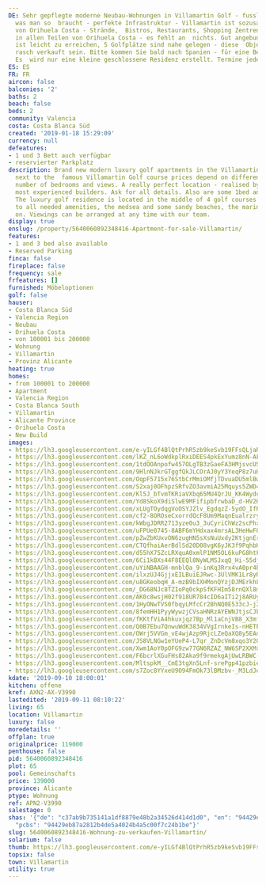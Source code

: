 ```yaml
---
DE: Sehr gepflegte moderne Neubau-Wohnungen in Villamartin Golf - fusslaeufig zu allem
  was man so  braucht - perfekte Infrastruktur - Villamartin ist sozusagen das Herz
  von Orihuela Costa - Strände,  Bistros, Restaurants, Shopping Zentren - zu finden
  in allen Teilen von Orihuela Costa - es fehlt an  nichts. Gut angebunden, Torrevieja
  ist leicht zu erreichen, 5 Golfplätze sind nahe gelegen - diese  Objekte werden
  rasch verkauft sein. Bitte kommen Sie bald nach Spanien - für eine Besichtigung.
  Es  wird nur eine kleine geschlossene Residenz erstellt. Termine jederzeit möglich.
ES: ES
FR: FR
aircon: false
balconies: '2'
baths: 2
beach: false
beds: 2
community: Valencia
costa: Costa Blanca Süd
created: '2019-01-18 15:29:09'
currency: null
defeatures:
- 1 und 3 Bett auch verfügbar
- reservierter Parkplatz
description: Brand new modern luxury golf apartments in the Villamartin golf area
  next to the  famous Villamartin Golf course prices depend on different sizes, locations,  floors,
  number of bedrooms and views. A really perfect location - realised by one  of the
  most experienced builders. Ask for all details. Also are some 1bed and 3 beds  available.
  The luxury golf residence is located in the middle of 4 golf courses and  close
  to all needed amenities, the medsea and some sandy beaches, the marina  - and so
  on. Viewings can be arranged at any time with our team.
display: true
enslug: /property/5640060892348416-Apartment-for-sale-Villamartin/
features:
- 1 and 3 bed also available
- Reserved Parking
finca: false
fireplace: false
frequency: sale
frfeatures: []
furnished: Möbeloptionen
golf: false
hauser:
- Costa Blanca Süd
- Valencia Region
- Neubau
- Orihuela Costa
- von 100001 bis 200000
- Wohnung
- Villamartin
- Provinz Alicante
heating: true
homes:
- from 100001 to 200000
- Apartment
- Valencia Region
- Costa Blanca South
- Villamartin
- Alicante Province
- Orihuela Costa
- New Build
images:
- https://lh3.googleusercontent.com/e-yILGf4BlQtPrhR5zb9keSvb19FFsQLjaRUHBpgKnmxj3Nl6cMnJFMwypLkfUKFjADThAJDbzpPLdmK14hi=w640-rj-e30-l100
- https://lh3.googleusercontent.com/lKZ_nL6oWdkplRxiDEES4pkExYumz8nN-AFVoiwvvxI5qyzss98DFvf1UP5lLMaLS-tK9M6LdTG1nrMpGTsbYQ=w640-rj-e30-l100
- https://lh3.googleusercontent.com/1tdOOAnpofw457OLgTB3zGaeFA3HMjsvcUSb5Dpuq9zNxuqt6OmvfOe-elYm744LjDynLLmvnnYxRHvHCpqt=w640-rj-e30-l100
- https://lh3.googleusercontent.com/9HlnNJkrGTggfQkJLCOrAJ0yY3YeqP8z7uHK3fCYGIkdJfC3SIu62pch5BwZweewAjiRJcAvfZVuLPFklvmdKw=w640-rj-e30-l100
- https://lh3.googleusercontent.com/OqpF5715x76StbCrMmiOMfjTDvuaDU5mlBw66x6TJYtSyzhoWuNHSAtCotgweLLInudUbXRThkzJCY3vBa6h=w640-rj-e30-l100
- https://lh3.googleusercontent.com/S2xaj0OFhpzSRfvZO3avmiA25Mquys5ZWD4Y8pLi12WsdpsFWNy_wneatxWxCfrPAjrzpK474v5GAaTeq5rI=w640-rj-e30-l100
- https://lh3.googleusercontent.com/Kl5J_bTvmTKRiaVXbq65MU4QrJU_KK4Wydcywx3wfB_iXGs12uUAGauQnvsQjwRn5zwn5RneN9sVY6oorM4J=w640-rj-e30-l100
- https://lh3.googleusercontent.com/Yd8SkoX9diSlwE9MFifipbfrwbaD_d-HV2HPhNO7Yh1upctHn2iogF3W01YWkW7NQBkuugeqKzdGkj_amrsO=w640-rj-e30-l100
- https://lh3.googleusercontent.com/xLUgTOydqgVoOSYJZlv_EgdqzZ-5ydO_IfR4odpXysRG_7Yz92jbyPKzCDlh8oX9z5uR94Y7oBGX42OY9_A=w640-rj-e30-l100
- https://lh3.googleusercontent.com/cf2-8OROseCxorrdQcF8Um9MaqnEualrzryhgWvG0n54R7dReDb70bVSQqK7aXx17zzPHChl_GFxIth9fCOq=w640-rj-e30-l100
- https://lh3.googleusercontent.com/kWbgJDRR2713yze0u3_3uCyriChWz2scPhxOKZFVLDYO0sckga0w7HujN3UG8vWN-VnPZb_licbfOK4bvGStVQ=w640-rj-e30-l100
- https://lh3.googleusercontent.com/uFPUe0745-8ABF6mYHdxax4mrsAL3HeHwFQKsQhe5jqSnKUPGyAiSu9ZlGgx57eUauQK0MrywoHRMWxhqDnLFQ=w640-rj-e30-l100
- https://lh3.googleusercontent.com/pZwZbKUxvON6zugHN5sXsNuUxdy2KtjgnErM_YoHYgAZsf_-NCjACgr2jAA7UEdJLGULxuCMPC9m_nxGyE0f_Q=w640-rj-e30-l100
- https://lh3.googleusercontent.com/CTQfhaiAerBdlSd20D08vgK6yJK3f9PqhbHsIzETAIEnkmqbozc342MOcSFn5HmriaRj_8m4XxW4EIk-ns_Yhg=w640-rj-e30-l100
- https://lh3.googleusercontent.com/d55hX75ZcLRXquA0xmlP1NM5OL6kuPG8htF6jNzJT9T0_708TeO_dlXWNWhBm1B066lYZBWT4Z4fbzvhs8gP=w640-rj-e30-l100
- https://lh3.googleusercontent.com/6Ci1kBXs44F8EEQl8NyWLMSJxqQ_Hi-55djh2h5wSBpu3N9JdQF5zcDDjZHkDeEF7FBZSxDNT2wX4LVNardJ=w640-rj-e30-l100
- https://lh3.googleusercontent.com/uYiNBAAGH-mnblQa_9-inKq3Rrx4vA0pr4PMpuzjKu37VNHocN_hfrQ03ze1w27A-ql7zx-J-FkpwiBzsbfP=w640-rj-e30-l100
- https://lh3.googleusercontent.com/ilxzUJ4GjjxEILBuiEJRwc-3UlVMK1Lr8yRIM0zv7h0NiwraGGkNMzetjB0jhVi7Sic8eoyiuMDtaSNfLtyE=w640-rj-e30-l100
- https://lh3.googleusercontent.com/u8GKeobqH_A-mzB9bIXHMonQYzjDJMErkh80qBjf3jXBhf_eKR_Q2QM5_-c0O3aYbsnxcRVQQcrZTtZylaZA7A=w640-rj-e30-l100
- https://lh3.googleusercontent.com/_DG68NJc8TZIoPq0ckpSfKFHIm58rnQXl8mgJzPpNXOSCIJM2OjG5UqLheVKO7ax9r55TLn3hwXofR7kiPM=w640-rj-e30-l100
- https://lh3.googleusercontent.com/AK0c8wsjH02f918UR784cID6aITi2j8ARUyJTAftkdkpNp8HkV_eDiFLR4Loz38IT93ZGZOiCaRTJgLakU8=w640-rj-e30-l100
- https://lh3.googleusercontent.com/1HyONwTVS0fbqyLMfcCr2BhNQ0E533cJ-j2cH_4UQWMmJ2ig2XIfnjcD6GyV-ip92WfhuEN4aZysbQR8ER7Q=w640-rj-e30-l100
- https://lh3.googleusercontent.com/8femHH1PyyWywzjCVsaHNRzAYEWNJtjsCJbPDBd7bjSNP5yFejwZlF2QmdFmqf07yFO_fhQxBiG_3XFpcAslPQ=w640-rj-e30-l100
- https://lh3.googleusercontent.com/fKKtfViA4hkuxjqz7Bp_Ml1aCnjVB8_X3mfBjD9O5p_1AK1x3Gnxr0o6PbYEwkxQHk8dhnuAaIFs-sDPCoI43Q=w640-rj-e30-l100
- https://lh3.googleusercontent.com/Q0B7Ebu7QnwuWdK3834VVgIrnkeIs-nHETP3GSZ3Me0dOxRH_6-9JsceeGY6MWCdazT4-8VmpzIu3qeGFfSe=w640-rj-e30-l100
- https://lh3.googleusercontent.com/OWrj5VVGm_vE4wjAzp9RjcLZeQaXQ8y5EAdNNZcrNb3Veb_MQDNyV5ewtgZ1HoqlvmUJp3pOlYOm9k8Hk7sfuA=w640-rj-e30-l100
- https://lh3.googleusercontent.com/JS8VLNGw1eYUeP4-L7qr_ZnDcVm8xqo3Y20iAA_WMgiT6TBrdT8sM-8LkW_spoBxw5ZeN6OeCKvHhZ6m4FZNUg=w640-rj-e30-l100
- https://lh3.googleusercontent.com/Xwm1AoY0pOFG9zw77GN6RZAZ_NW6SP2XXMrFaPQvsSUS4UKB779gkTOCtrigJDa1C5x0_1js8fyoaEwhLGk=w640-rj-e30-l100
- https://lh3.googleusercontent.com/F6bcrlXGuFHs82Aka9f9rmekgAjUwLRBWC-E1yZrcyw-HhJR38GhvXmPMdQceOaALzQJ7Sq3QmZ0oYV0IeSp=w640-rj-e30-l100
- https://lh3.googleusercontent.com/MltspkM__CmE3tgXn5Lnf-srePgp41pzbieCb1NxGZsA0bo8q3VsXB3sSPEc9UeXURsaLu5SJCpKtl2-byvn=w640-rj-e30-l100
- https://lh3.googleusercontent.com/s7Zoc8YYxeU9O94FmOk73lBMzbv-_M3LdJeV71OmTTxAkFL9JJyhgt7l67uazFHnrdBc6j7F3DKh0Q6g1ym1=w640-rj-e30-l100
kdate: '2019-09-10 18:00:01'
kitchen: offene
kref: AXN2-AX-V3990
lastedited: '2019-09-11 08:10:22'
living: 65
location: Villamartin
luxury: false
moredetails: ''
offplan: true
originalprice: 119000
penthouse: false
pid: 5640060892348416
plot: 65
pool: Gemeinschafts
price: 139000
province: Alicante
ptype: Wohnung
ref: APN2-V3990
salestage: 0
shas: '{"de": "c37ab9b735141a1df8879e48b2a34526d414d1d0", "en": "94429eb87a2812b4de5a4024b4a5c00f7c24b1be",
  "pcbs": "94429eb87a2812b4de5a4024b4a5c00f7c24b1be"}'
slug: 5640060892348416-Wohnung-zu-verkaufen-Villamartin/
solarium: false
thumb: https://lh3.googleusercontent.com/e-yILGf4BlQtPrhR5zb9keSvb19FFsQLjaRUHBpgKnmxj3Nl6cMnJFMwypLkfUKFjADThAJDbzpPLdmK14hi=w400-h240-n-rj-e30-l100
topsix: false
town: Villamartin
utility: true
---
```

